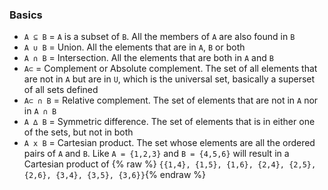 ### Basics

* `A ⊆ B` = `A` is a subset of `B`. All the members of `A` are also found in `B`
* `A ∪ B` = Union. All the elements that are in `A`, `B` or both
* `A ∩ B` = Intersection. All the elements that are both in `A` and `B`
* `A⊂` = Complement or Absolute complement. The set of all elements that are not in `A` but are in `U`, which is the universal set, basically a superset of all sets defined
* `A⊂ ∩ B` = Relative complement. The set of elements that are not in `A` nor in `A ∩ B`
* `A ∆ B` = Symmetric difference. The set of elements that is in either one of the sets, but not in both
* `A x B` = Cartesian product. The set whose elements are all the ordered pairs of `A` and `B`. Like `A = {1,2,3}` and `B = {4,5,6}` will result in a Cartesian product of {% raw %} `{{1,4}, {1,5}, {1,6}, {2,4}, {2,5}, {2,6}, {3,4}, {3,5}, {3,6}}`{% endraw %}
